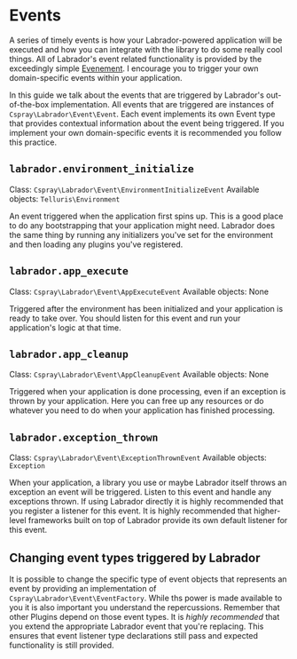 # Events

A series of timely events is how your Labrador-powered application will be executed and how you can 
integrate with the library to do some really cool things. All of Labrador's event related functionality 
is provided by the exceedingly simple [Evenement](https://github.com/igorw/evenement). I encourage 
you to trigger your own domain-specific events within your application.

In this guide we talk about the events that are triggered by Labrador's out-of-the-box implementation. 
All events that are triggered are instances of `Cspray\Labrador\Event\Event`. Each event implements 
its own Event type that provides contextual information about the event being triggered. If you 
implement your own domain-specific events it is recommended you follow this practice.

## `labrador.environment_initialize`

Class: `Cspray\Labrador\Event\EnvironmentInitializeEvent`
Available objects: `Telluris\Environment`
    
An event triggered when the application first spins up. This is a good place to do any bootstrapping 
that your application might need. Labrador does the same thing by running any initializers you've 
set for the environment and then loading any plugins you've registered.

## `labrador.app_execute`

Class: `Cspray\Labrador\Event\AppExecuteEvent`
Available objects: None

Triggered after the environment has been initialized and your application is ready to take over. You 
should listen for this event and run your application's logic at that time.

## `labrador.app_cleanup`

Class: `Cspray\Labrador\Event\AppCleanupEvent`
Available objects: None

Triggered when your application is done processing, even if an exception is thrown by your application. 
Here you can free up any resources or do whatever you need to do when your application has finished 
processing.

## `labrador.exception_thrown`

Class: `Cspray\Labrador\Event\ExceptionThrownEvent`
Available objects: `Exception`

When your application, a library you use or maybe Labrador itself throws an exception an event will be 
triggered. Listen to this event and handle any exceptions thrown. If using Labrador directly it is 
highly recommended that you register a listener for this event. It is highly recommended that higher-level 
frameworks built on top of Labrador provide its own default listener for this event.

## Changing event types triggered by Labrador

It is possible to change the specific type of event objects that represents an event by providing an 
implementation of `Cspray\Labrador\Event\EventFactory`. While ths power is made available to you it 
is also important you understand the repercussions. Remember that other Plugins depend on those event 
types. It is *highly recommended* that you extend the appropriate Labrador event that you're replacing. 
This ensures that event listener type declarations still pass and expected functionality is still 
provided.